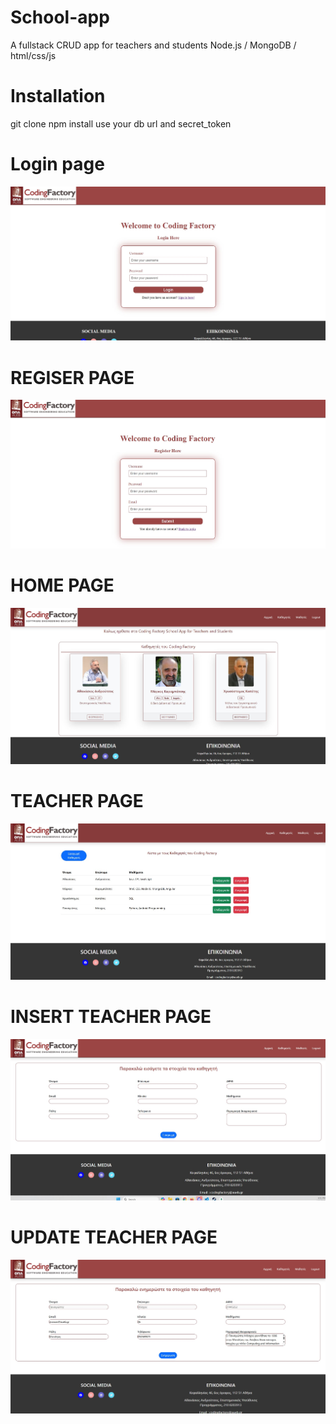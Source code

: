 # School-app
A fullstack CRUD app for teachers and students Node.js / MongoDB / html/css/js

# Installation
git clone
npm install
use your  db url 
and secret_token

# Login page
![image alt](https://github.com/pvergoulis/School-app/blob/main/425610c9-d311-4554-a892-1ecec5b9e452.jpg?raw=true)



# REGISER PAGE 
![image alt](https://github.com/pvergoulis/School-app/blob/main/9403adef-ff70-49d9-819c-d6e8b25ec935.jpg?raw=true)



# HOME PAGE
![image alt](https://github.com/pvergoulis/School-app/blob/main/69832096-7b8e-4c13-95d3-adcdc7f709fa.jpg?raw=true)



# TEACHER PAGE
![image alt](https://github.com/pvergoulis/School-app/blob/main/53a67e41-d954-47d2-9a8c-c757093b2c51.jpg?raw=true)


# INSERT TEACHER PAGE
![image alt](https://github.com/pvergoulis/School-app/blob/main/d042db7d-1931-41c3-a2c3-c1b341acf67d.jpg?raw=true)


# UPDATE TEACHER PAGE
![image alt](https://github.com/pvergoulis/School-app/blob/main/4eb48d0a-b3fe-41d1-8e20-0552c1737aff.jpg?raw=true)


